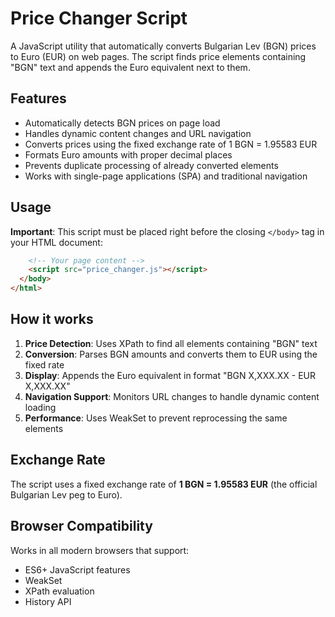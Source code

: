 # Price Changer Script

A JavaScript utility that automatically converts Bulgarian Lev (BGN) prices to Euro (EUR) on web pages. The script finds price elements containing "BGN" text and appends the Euro equivalent next to them.

## Features

- Automatically detects BGN prices on page load
- Handles dynamic content changes and URL navigation
- Converts prices using the fixed exchange rate of 1 BGN = 1.95583 EUR
- Formats Euro amounts with proper decimal places
- Prevents duplicate processing of already converted elements
- Works with single-page applications (SPA) and traditional navigation

## Usage

**Important**: This script must be placed right before the closing `</body>` tag in your HTML document:

```html
    <!-- Your page content -->
    <script src="price_changer.js"></script>
  </body>
</html>
```

## How it works

1. **Price Detection**: Uses XPath to find all elements containing "BGN" text
2. **Conversion**: Parses BGN amounts and converts them to EUR using the fixed rate
3. **Display**: Appends the Euro equivalent in format "BGN X,XXX.XX - EUR X,XXX.XX"
4. **Navigation Support**: Monitors URL changes to handle dynamic content loading
5. **Performance**: Uses WeakSet to prevent reprocessing the same elements

## Exchange Rate

The script uses a fixed exchange rate of **1 BGN = 1.95583 EUR** (the official Bulgarian Lev peg to Euro).

## Browser Compatibility

Works in all modern browsers that support:
- ES6+ JavaScript features
- WeakSet
- XPath evaluation
- History API 